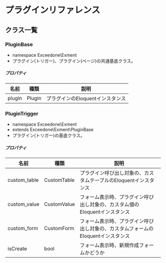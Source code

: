 # プラグインリファレンス

## クラス一覧

### PluginBase
- namespace Exceedone\Exment
- プラグイン(トリガー)、プラグイン(ページ)の共通基底クラス。

##### プロパティ
| 名前 | 種類 | 説明 |
| ---- | ---- | ---- |
| plugin | Plugin | プラグインのEloquentインスタンス |

### PluginTrigger
- namespace Exceedone\Exment
- extends Exceedone\Exment\PluginBase
- プラグイン(トリガー)の基底クラス。

##### プロパティ
| 名前 | 種類 | 説明 |
| ---- | ---- | ---- |
| custom_table | CustomTable | プラグイン呼び出し対象の、カスタムテーブルのEloquentインスタンス |
| custom_value | CustomValue | フォーム表示時、プラグイン呼び出し対象の、カスタム値のEloquentインスタンス |
| custom_form | CustomForm | フォーム表示時、プラグイン呼び出し対象の、カスタムフォームのEloquentインスタンス |
| isCreate | bool | フォーム表示時、新規作成フォームかどうか |

